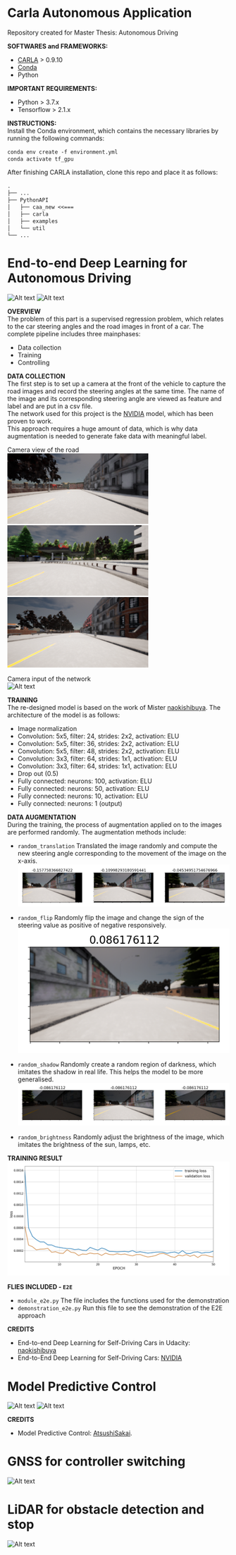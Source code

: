 # Carla Autonomous Application

Repository created for Master Thesis: Autonomous Driving

**SOFTWARES and FRAMEWORKS:**  
* [CARLA](https://github.com/carla-simulator/carla) > 0.9.10  
* [Conda](https://docs.conda.io/en/latest/)  
* Python

**IMPORTANT REQUIREMENTS:**  
* Python > 3.7.x  
* Tensorflow > 2.1.x  

**INSTRUCTIONS:**  
Install the Conda environment, which contains the necessary libraries by running the following commands:  

```
conda env create -f environment.yml
conda activate tf_gpu
```

After finishing CARLA installation, clone this repo and place it as follows:  

    .
    ├── ...
    ├── PythonAPI
    │   ├── caa_new <<===          
    │   ├── carla             
    │   ├── examples                      
    │   └── util                
    └── ...


# End-to-end Deep Learning for Autonomous Driving  
![Alt text](https://github.com/m4tice/caa_new/blob/main/assets/e2e_01.gif)
![Alt text](https://github.com/m4tice/caa_new/blob/main/assets/e2e_02.gif)

**OVERVIEW**  
The problem of this part is a supervised regression problem, which relates to the car steering angles and the road images in front of a car. The complete pipeline includes three mainphases:  
* Data collection  
* Training  
* Controlling  

**DATA COLLECTION**  
The first step is to  set up a camera at the front of the vehicle to capture the road images and record the steering angles at the same time. The name of the image and its corresponding steering angle are viewed as feature and label and are put in a csv file.  
The network used for this project is the [NVIDIA](https://developer.nvidia.com/blog/deep-learning-self-driving-cars/) model, which has been proven to work.  
This approach requires a huge amount of data, which is why data augmentation is needed to generate fake data with meaningful label.  

Camera view of the road  
![Alt text](https://github.com/m4tice/caa_new/blob/main/assets/recorded_01.png)
![Alt text](https://github.com/m4tice/caa_new/blob/main/assets/recorded_02.png)
![Alt text](https://github.com/m4tice/caa_new/blob/main/assets/recorded_03.png)

Camera input of the network  
![Alt text](https://github.com/m4tice/caa_new/blob/main/assets/e2e_input.gif)  

**TRAINING**  
The re-designed model is based on the work of Mister [naokishibuya](https://github.com/naokishibuya/car-behavioral-cloning). The architecture of the model is as follows:  
* Image normalization  
* Convolution: 5x5, filter: 24, strides: 2x2, activation: ELU  
* Convolution: 5x5, filter: 36, strides: 2x2, activation: ELU  
* Convolution: 5x5, filter: 48, strides: 2x2, activation: ELU  
* Convolution: 3x3, filter: 64, strides: 1x1, activation: ELU  
* Convolution: 3x3, filter: 64, strides: 1x1, activation: ELU  
* Drop out (0.5)  
* Fully connected: neurons: 100, activation: ELU  
* Fully connected: neurons: 50, activation: ELU  
* Fully connected: neurons: 10, activation: ELU  
* Fully connected: neurons: 1 (output)  

**DATA AUGMENTATION**  
During the training, the process of augmentation applied on to the images are performed randomly. The augmentation methods include:  
* `random_translation` Translated the image randomly and compute the new steering angle corresponding to the movement of the image on the x-axis.
![Alt text](https://github.com/m4tice/caa_new/blob/main/assets/translated_sample.PNG)  

* `random_flip` Randomly flip the image and change the sign of the steering value as positive of negative responsively.  
![Alt text](https://github.com/m4tice/caa_new/blob/main/assets/flipped_sample.png)  

* `random_shadow` Randomly create a random region of darkness, which imitates the shadow in real life. This helps the model to be more generalised.  
![Alt text](https://github.com/m4tice/caa_new/blob/main/assets/shadow_sample.png)  
* `random_brightness` Randomly adjust the brightness of the image, which imitates the brightness of the sun, lamps, etc.  

**TRAINING RESULT**  
![Alt text](https://github.com/m4tice/caa_new/blob/main/assets/training_result.png)  

**FLIES INCLUDED - `E2E`**   
* `module_e2e.py` The file includes the functions used for the demonstration  
* `demonstration_e2e.py` Run this file to see the demonstration of the E2E approach  

**CREDITS**  
* End-to-end Deep Learning for Self-Driving Cars in Udacity: [naokishibuya](https://github.com/naokishibuya)  
* End-to-End Deep Learning for Self-Driving Cars: [NVIDIA](https://developer.nvidia.com/blog/deep-learning-self-driving-cars/)  

# Model Predictive Control  
![Alt text](https://github.com/m4tice/caa_new/blob/main/assets/mpc_01.gif)
![Alt text](https://github.com/m4tice/caa_new/blob/main/assets/mpc_02.gif)

**CREDITS**  
* Model Predictive Control: [AtsushiSakai](https://github.com/AtsushiSakai/PythonRobotics).  

# GNSS for controller switching  
![Alt text](https://github.com/m4tice/caa_new/blob/main/assets/gnss_01.gif)

# LiDAR for obstacle detection and stop    
![Alt text](https://github.com/m4tice/caa_new/blob/main/assets/lidar_01.gif)
